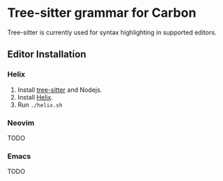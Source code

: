 <!--
Part of the Carbon Language project, under the Apache License v2.0 with LLVM
Exceptions. See /LICENSE for license information.
SPDX-License-Identifier: Apache-2.0 WITH LLVM-exception
-->

# Tree-sitter grammar for Carbon

Tree-sitter is currently used for syntax highlighting in supported editors.

## Editor Installation

### Helix

1. Install
   [tree-sitter](https://tree-sitter.github.io/tree-sitter/creating-parsers#installation)
   and Nodejs.
2. Install [Helix](https://docs.helix-editor.com/install.html).
3. Run `./helix.sh`

### Neovim

TODO

### Emacs

TODO
